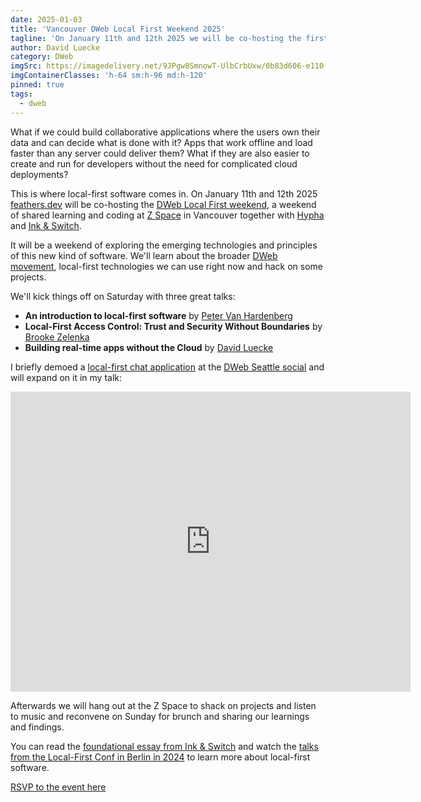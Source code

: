 ```yaml
---
date: 2025-01-03
title: 'Vancouver DWeb Local First Weekend 2025'
tagline: 'On January 11th and 12th 2025 we will be co-hosting the first DWeb Local First weekend in Vancouver'
author: David Luecke
category: DWeb
imgSrc: https://imagedelivery.net/9JPgw8SmnowT-UlbCrbUxw/0b83d606-e110-4fd8-f0c6-88266dfc1600/public
imgContainerClasses: 'h-64 sm:h-96 md:h-120'
pinned: true
tags:
  - dweb
---
```


What if we could build collaborative applications where the users own their data and can decide what is done with it? Apps that work offline and load faster than any server could deliver them? What if they are also easier to create and run for developers without the need for complicated cloud deployments?

This is where local-first software comes in. On January 11th and 12th 2025 [feathers.dev](https://feathers.dev) will be co-hosting the [DWeb Local First weekend](https://lu.ma/2ul5uwdl), a weekend of shared learning and coding at [Z Space](https://z-space.ca/) in Vancouver together with [Hypha](https://hypha.coop/) and [Ink & Switch](https://www.inkandswitch.com/).

It will be a weekend of exploring the emerging technologies and principles of this new kind of software. We'll learn about the broader [DWeb movement](https://getdweb.net/), local-first technologies we can use right now and hack on some projects.

We'll kick things off on Saturday with three great talks:

- **An introduction to local-first software** by [Peter Van Hardenberg](https://www.inkandswitch.com/)
- **Local-First Access Control: Trust and Security Without Boundaries** by [Brooke Zelenka](https://notes.brooklynzelenka.com/)
- **Building real-time apps without the Cloud** by [David Luecke](https://bsky.app/profile/daffl.me)

I briefly demoed a [local-first chat application](https://dwebchat.feathers.dev/) at the [DWeb Seattle social](https://dwebyvr.org/dweb-seattle-social-trip-report/) and will expand on it in my talk:

<iframe src="https://archive.org/embed/dweb-seattle-nov-2024-david-lucke-dweb-seattle" width="640" height="480" frameborder="0" webkitallowfullscreen="true" mozallowfullscreen="true" allowfullscreen></iframe>

Afterwards we will hang out at the Z Space to shack on projects and listen to music and reconvene on Sunday for brunch and sharing our learnings and findings.

You can read the [foundational essay from Ink & Switch](https://www.inkandswitch.com/local-first/?ref=dwebyvr.org) and watch the [talks from the Local-First Conf in Berlin in 2024](https://www.youtube.com/@localfirstconf) to learn more about local-first software.

[RSVP to the event here](https://lu.ma/2ul5uwdl)

